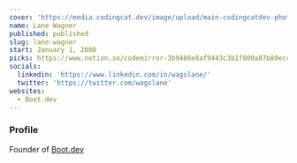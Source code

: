 ```yaml
---
cover: 'https://media.codingcat.dev/image/upload/main-codingcatdev-photo/podcast-guest/wagslane'
name: Lane Wagner
published: published
slug: lane-wagner
start: January 1, 2000
picks: https://www.notion.so/codemirror-3b9486e8af9443c3b1f000a87b80ecc4
socials:
  linkedin: 'https://www.linkedin.com/in/wagslane/'
  twitter: 'https://twitter.com/wagslane'
websites:
  - Boot.dev
---
```


### Profile

Founder of [Boot.dev](https://boot.dev)
